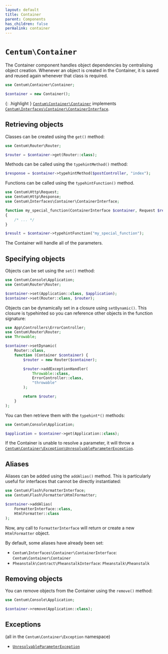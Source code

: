 ```yaml
---
layout: default
title: Container
parent: Components
has_children: false
permalink: container
---
```




# `Centum\Container`

The Container component handles object dependencies by centralising object creation.
Whenever an object is created in the Container, it is saved and reused again whenever that class is required.

```php
use Centum\Container\Container;

$container = new Container();
```

{: .highlight }
[`Centum\Container\Container`](https://github.com/SidRoberts/centum/blob/development/src/Container/Container.php) implements [`Centum\Interfaces\Container\ContainerInterface`](https://github.com/SidRoberts/centum/blob/development/src/Interfaces/Container/ContainerInterface.php).



## Retrieving objects

Classes can be created using the `get()` method:

```php
use Centum\Router\Router;

$router = $container->get(Router::class);
```

Methods can be called using the `typehintMethod()` method:

```php
$response = $container->typehintMethod($postController, "index");
```

Functions can be called using the `typehintFunction()` method.

```php
use Centum\Http\Request;
use Centum\Http\Response;
use Centum\Interfaces\Container\ContainerInterface;

function my_special_function(ContainerInterface $container, Request $request, Response $response)
{
    /* ... */
}

$result = $container->typehintFunction("my_special_function");
```

The Container will handle all of the parameters.



## Specifying objects

Objects can be set using the `set()` method:

```php
use Centum\Console\Application;
use Centum\Router\Router;

$container->set(Application::class, $application);
$container->set(Router::class, $router);
```

Objects can be dynamically set in a closure using `setDynamic()`.
This closure is typehinted so you can reference other objects in the function signature:

```php
use App\Controllers\ErrorController;
use Centum\Router\Router;
use Throwable;

$container->setDynamic(
    Router::class,
    function (Container $container) {
        $router = new Router($container);

        $router->addExceptionHandler(
            Throwable::class,
            ErrorController::class,
            "throwable"
        );

        return $router;
    }
);
```

You can then retrieve them with the `typehint*()` methods:

```php
use Centum\Console\Application;

$application = $container->get(Application::class);
```

If the Container is unable to resolve a parameter, it will throw a [`Centum\Container\Exception\UnresolvableParameterException`](https://github.com/SidRoberts/centum/blob/development/src/Container/Exception/UnresolvableParameterException.php).



## Aliases

Aliases can be added using the `addAlias()` method.
This is particularly useful for interfaces that cannot be directly instantiated:

```php
use Centum\Flash\FormatterInterface;
use Centum\Flash\Formatter\HtmlFormatter;

$container->addAlias(
    FormatterInterface::class,
    HtmlFormatter::class
);
```

Now, any call to `FormatterInterface` will return or create a new `HtmlFormatter` object.

By default, some aliases have already been set:

- `Centum\Interfaces\Container\ContainerInterface`: `Centum\Container\Container`
- `Pheanstalk\Contract\PheanstalkInterface`: `Pheanstalk\Pheanstalk`




## Removing objects

You can remove objects from the Container using the `remove()` method:

```php
use Centum\Console\Application;

$container->remove(Application::class);
```



## Exceptions

(all in the `Centum\Container\Exception` namespace)

- [`UnresolvableParameterException`](https://github.com/SidRoberts/centum/blob/development/src/Container/Exception/UnresolvableParameterException.php)
